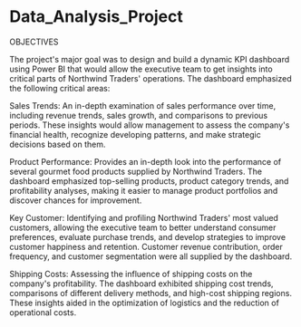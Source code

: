 # Data_Analysis_Project
OBJECTIVES

The project's major goal was to design and build a dynamic KPI dashboard using Power BI that would allow the executive team to get insights into critical parts of Northwind Traders' operations. The dashboard emphasized the following critical areas:

Sales Trends: An in-depth examination of sales performance over time, including revenue trends, sales growth, and comparisons to previous periods. These insights would allow management to assess the company's financial health, recognize developing patterns, and make strategic decisions based on them.

Product Performance: Provides an in-depth look into the performance of several gourmet food products supplied by Northwind Traders. The dashboard emphasized top-selling products, product category trends, and profitability analyses, making it easier to manage product portfolios and discover chances for improvement.

Key Customer: Identifying and profiling Northwind Traders' most valued customers, allowing the executive team to better understand consumer preferences, evaluate purchase trends, and develop strategies to improve customer happiness and retention. Customer revenue contribution, order frequency, and customer segmentation were all supplied by the dashboard.

Shipping Costs: Assessing the influence of shipping costs on the company's profitability. The dashboard exhibited shipping cost trends, comparisons of different delivery methods, and high-cost shipping regions. These insights aided in the optimization of logistics and the reduction of operational costs.
